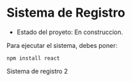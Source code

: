 <h1> Sistema de Registro</h1>

- Estado del proyeto: En construccion.

Para ejecutar el sistema, debes poner:

```npm install react```

Sistema de registro 2
